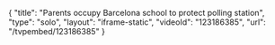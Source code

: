 {
    "title": "Parents occupy Barcelona school to protect polling station",
    "type": "solo",
    "layout": "iframe-static",
    "videoId": "123186385",
    "url": "\/tvpembed\/123186385"
}